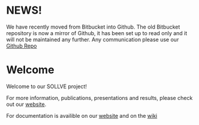 # NEWS!

We have recently moved from Bitbucket into Github. The old Bitbucket repository is now a mirror of Github, it has been set up to read only and it will not be maintained any further. Any communication please use our [Github Repo](https://github.com/SOLLVE/sollve_vv)

# Welcome

Welcome to our SOLLVE project!

For more information, publications, presentations and results, please check out our 
[website](https://crpl.cis.udel.edu/ompvvsollve/).

For documentation is availible on our [website](https://crpl.cis.udel.edu/ompvvsollve/documentation) and on the [wiki](https://github.com/SOLLVE/sollve_vv/wiki)

